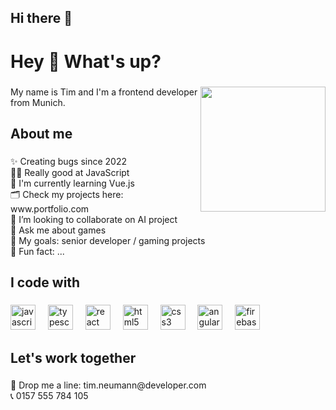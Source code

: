 ## Hi there 👋
<h1 align="left">Hey 👋 What's up?</h1>

###

<img align="right" height="200" src=""  />

###

<p align="left">My name is Tim and I'm a frontend developer from Munich.</p>

###

<h2 align="left">About me</h2>

###

<p align="left">✨ Creating bugs since 2022<br>🧙‍♂️ Really good at JavaScript <br>🔭 I'm currently learning Vue.js<br>🗂 Check my projects here: www.portfolio.com<br>🤝 I’m looking to collaborate on AI project <br>💬 Ask me about games<br>🎯 My goals: senior developer / gaming projects<br>🎲 Fun fact: ...</p>

###

<h2 align="left">I code with</h2>

###

<div align="left">
  <img src="https://cdn.jsdelivr.net/gh/devicons/devicon/icons/javascript/javascript-original.svg" height="40" alt="javascript logo"  />
  <img width="12" />
  <img src="https://cdn.jsdelivr.net/gh/devicons/devicon/icons/typescript/typescript-original.svg" height="40" alt="typescript logo"  />
  <img width="12" />
  <img src="https://cdn.jsdelivr.net/gh/devicons/devicon/icons/react/react-original.svg" height="40" alt="react logo"  />
  <img width="12" />
  <img src="https://cdn.jsdelivr.net/gh/devicons/devicon/icons/html5/html5-original.svg" height="40" alt="html5 logo"  />
  <img width="12" />
  <img src="https://cdn.jsdelivr.net/gh/devicons/devicon/icons/css3/css3-original.svg" height="40" alt="css3 logo"  />
  <img width="12" />
  <img src="https://cdn.jsdelivr.net/gh/devicons/devicon/icons/angularjs/angularjs-original.svg" height="40" alt="angularjs logo"  />
  <img width="12" />
  <img src="https://cdn.jsdelivr.net/gh/devicons/devicon/icons/firebase/firebase-plain.svg" height="40" alt="firebase logo"  />
</div>

###

<h2 align="left">Let's work together</h2>

###

<p align="left">📨 Drop me a line: tim.neumann@developer.com<br>📞 0157 555 784 105</p>

